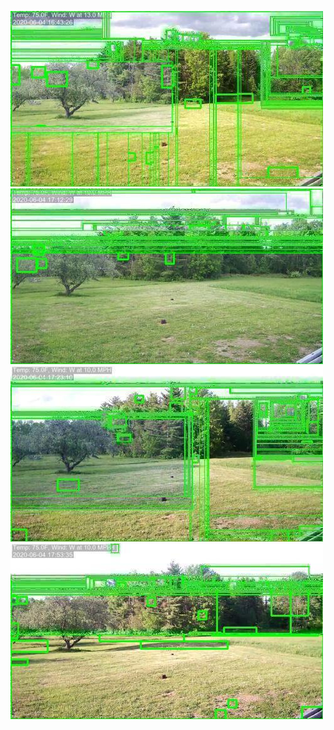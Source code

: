 ![20200604-162122-165127](in/20200604/20200604-162122-165127_0_.jpg)
![20200604-165132-172137](in/20200604/20200604-165132-172137_0_.jpg)
![20200604-172142-175147](in/20200604/20200604-172142-175147_0_.jpg)
![20200604-175152-182157](in/20200604/20200604-175152-182157_0_.jpg)
